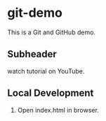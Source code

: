 # git-demo

This is a Git and GitHub demo.

## Subheader

watch tutorial on YouTube.

## Local Development

1. Open index.html in browser.
